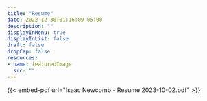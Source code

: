 ```yaml
---
title: "Resume"
date: 2022-12-30T01:16:09-05:00
description: ""
displayInMenu: true
displayInList: false
draft: false
dropCap: false
resources:
- name: featuredImage
  src: ""
---
```


{{< embed-pdf url="Isaac Newcomb - Resume 2023-10-02.pdf" >}}